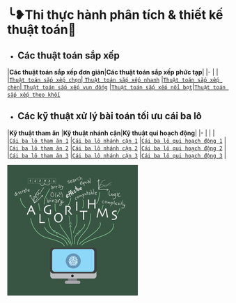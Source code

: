 # ╰❥Thi thực hành phân tích & thiết kế thuật toán💎
* ## Các thuật toán sắp xếp
|**Các thuật toán sắp xếp đơn giản**|**Các thuật toán sắp xếp phức tạp**|
|-                                  |                                   |
|[`Thuật toán sắp xếp chọn`](https://github.com/NguyenHuuNhan1912/Thi_Thuc_Hanh_PTTKTT/blob/master/Sorting_Algorithms/seletionSort.cpp)|[ `Thuật toán sắp xếp nhanh`](//github.com/NguyenHuuNhan1912/Thi_Thuc_Hanh_PTTKTT/blob/master/Sorting_Algorithms/quickSort.cpp)
|[`Thuật toán sắp xếp chèn`](https://github.com/NguyenHuuNhan1912/Thi_Thuc_Hanh_PTTKTT/blob/master/Sorting_Algorithms/insertionSort.cpp)|[ `Thuật toán sắp xếp vun đống`](https://github.com/NguyenHuuNhan1912/Thi_Thuc_Hanh_PTTKTT/blob/master/Sorting_Algorithms/heapSort.cpp)
|[`Thuật toán sắp xếp nổi bọt`](https://github.com/NguyenHuuNhan1912/Thi_Thuc_Hanh_PTTKTT/blob/master/Sorting_Algorithms/bubbleSort.cpp)|[`Thuật toán sắp xếp theo khối`](https://tek4.vn/thuat-toan-sap-xep-theo-khoi-bucket-sort/)
* ## Các kỹ thuật xử lý bài toán tối ưu cái ba lô
|**Kỹ thuật tham ăn** |**Kỹ thuật nhánh cận**|**Kỹ thuật qui hoạch động**|
|-                    |                      |                           |
|[`Cái ba lô tham ăn 1`](https://github.com/NguyenHuuNhan1912/Thi_Thuc_Hanh_PTTKTT/blob/master/CaiBaLo_Algorithms/CaiBaLo1.cpp)                    |[`Cái ba lô nhánh cận 1`](https://github.com/NguyenHuuNhan1912/Thi_Thuc_Hanh_PTTKTT/blob/master/CaiBaLo_Algorithms/CBL_Nhanh_Can_1.cpp)                     |[`Cái ba lô qui hoạch động 1`](https://github.com/NguyenHuuNhan1912/Thi_Thuc_Hanh_PTTKTT/blob/master/CaiBaLo_Algorithms/CBL1_QHD.cpp)                          |
|[`Cái ba lô tham ăn 2`](https://github.com/NguyenHuuNhan1912/Thi_Thuc_Hanh_PTTKTT/blob/master/CaiBaLo_Algorithms/CaiBaLo2.cpp)                    |[`Cái ba lô nhánh cận 2`](https://github.com/NguyenHuuNhan1912/Thi_Thuc_Hanh_PTTKTT/blob/master/CaiBaLo_Algorithms/CBL_Nhanh_Can_2.cpp)                     |[`Cái ba lô qui hoạch động 2`](https://github.com/NguyenHuuNhan1912/Thi_Thuc_Hanh_PTTKTT/blob/master/CaiBaLo_Algorithms/CBL2_QHD.cpp)                          |
|[`Cái ba lô tham ăn 3`](https://github.com/NguyenHuuNhan1912/Thi_Thuc_Hanh_PTTKTT/blob/master/CaiBaLo_Algorithms/CaiBaLo3.cpp)                    |[`Cái ba lô nhánh cận 3`](https://github.com/NguyenHuuNhan1912/Thi_Thuc_Hanh_PTTKTT/blob/master/CaiBaLo_Algorithms/CBL_Nhanh_Can_3.cpp)                     |[`Cái ba lô qui hoạch động 3`](https://github.com/NguyenHuuNhan1912/Thi_Thuc_Hanh_PTTKTT/blob/master/CaiBaLo_Algorithms/CBL3_QHD.cpp)                          |

<img  src = "https://github.com/NguyenHuuNhan1912/NguyenHuuNhan1912/blob/main/i18.png">

